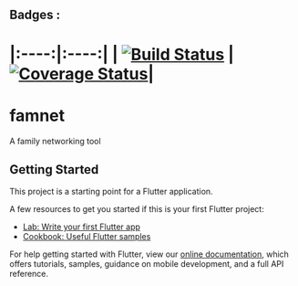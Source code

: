 ## Badges : 
|:----:|:----:|
| [![Build Status](https://travis-ci.com/capktkirk/FamNet.svg?branch=master)](https://travis-ci.com/capktkirk/FamNet) | [![Coverage Status](https://coveralls.io/repos/github/capktkirk/FamNet/badge.svg?branch=master)](https://coveralls.io/github/capktkirk/FamNet?branch=master)|
=======
# famnet

A family networking tool

## Getting Started

This project is a starting point for a Flutter application.

A few resources to get you started if this is your first Flutter project:

- [Lab: Write your first Flutter app](https://flutter.dev/docs/get-started/codelab)
- [Cookbook: Useful Flutter samples](https://flutter.dev/docs/cookbook)

For help getting started with Flutter, view our
[online documentation](https://flutter.dev/docs), which offers tutorials,
samples, guidance on mobile development, and a full API reference.
